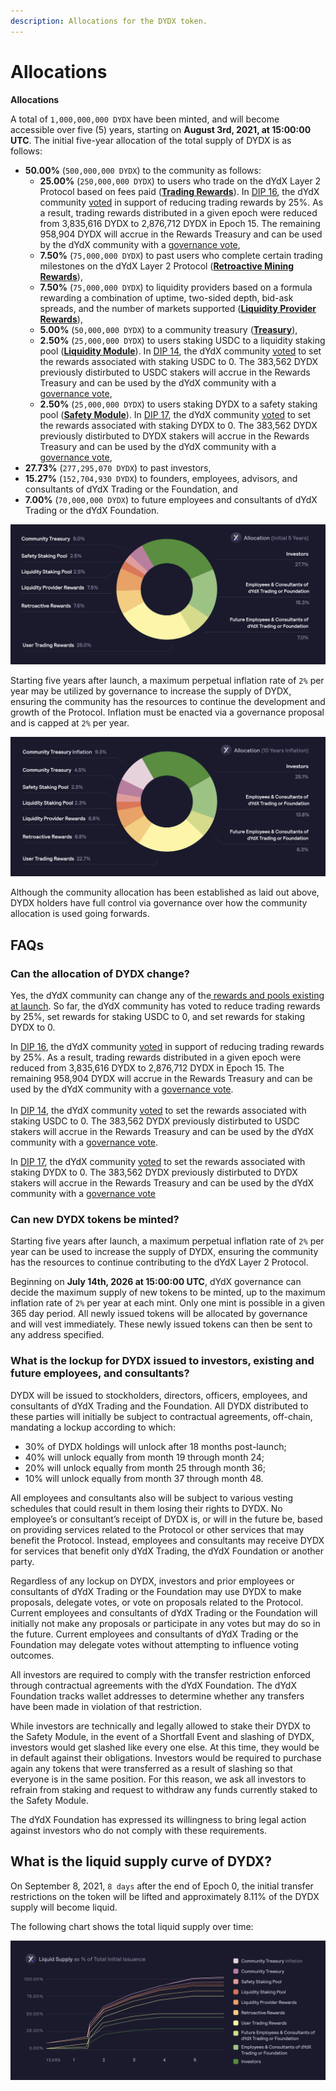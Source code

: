 ```yaml
---
description: Allocations for the DYDX token.
---
```


# Allocations

**Allocations**

A total of `1,000,000,000 DYDX` have been minted, and will become accessible over five (5) years, starting on **August 3rd, 2021, at 15:00:00 UTC**. The initial five-year allocation of the total supply of DYDX is as follows:

* **50.00%** (`500,000,000 DYDX`) to the community as follows:
  * **25.00%** (`250,000,000 DYDX`) to users who trade on the dYdX Layer 2 Protocol based on fees paid ([**Trading Rewards**](../rewards/trading-rewards.md)). In [DIP 16](https://github.com/dydxfoundation/dip/blob/master/content/dips/DIP-16.md), the dYdX community [voted](https://dydx.community/dashboard/proposal/8) in support of reducing trading rewards by 25%. As a result, trading rewards distributed in a given epoch were reduced from 3,835,616 DYDX to 2,876,712 DYDX in Epoch 15. The remaining 958,904 DYDX will accrue in the Rewards Treasury and can be used by the dYdX community with a [governance vote](https://docs.dydx.community/dydx-governance/voting-and-governance/governance-parameters),
  * **7.50%** (`75,000,000 DYDX`) to past users who complete certain trading milestones on the dYdX Layer 2 Protocol ([**Retroactive Mining Rewards**](../rewards/retroactive-mining-rewards.md)),
  * **7.50%** (`75,000,000 DYDX`) to liquidity providers based on a formula rewarding a combination of uptime, two-sided depth, bid-ask spreads, and the number of markets supported ([**Liquidity Provider Rewards**](../rewards/liquidity-provider-rewards.md)),
  * **5.00%** (`50,000,000 DYDX`) to a community treasury ([**Treasury**](community-treasury.md)),
  * **2.50%** (`25,000,000 DYDX`) to users staking USDC to a liquidity staking pool ([**Liquidity Module**](../staking-pools/liquidity-staking-pool.md)). In [DIP 14](https://github.com/dydxfoundation/dip/blob/master/content/dips/DIP-14.md), the dYdX community [voted](https://dydx.community/dashboard/proposal/7) to set the rewards associated with staking USDC to 0. The 383,562 DYDX previously distirbuted to USDC stakers will accrue in the Rewards Treasury and can be used by the dYdX community with a [governance vote](https://docs.dydx.community/dydx-governance/voting-and-governance/governance-parameters),
  * **2.50%** (`25,000,000 DYDX`) to users staking DYDX to a safety staking pool ([**Safety Module**](../staking-pools/safety-staking-pool.md)). In [DIP 17](https://github.com/dydxfoundation/dip/blob/master/content/dips/DIP-17.md), the dYdX community [voted](https://dydx.community/dashboard/proposal/9) to set the rewards associated with staking DYDX to 0. The 383,562 DYDX previously distirbuted to DYDX stakers will accrue in the Rewards Treasury and can be used by the dYdX community with a [governance vote](https://docs.dydx.community/dydx-governance/voting-and-governance/governance-parameters),
* **27.73%** (`277,295,070 DYDX`) to past investors,
* **15.27%** (`152,704,930 DYDX`) to founders, employees, advisors, and consultants of dYdX Trading or the Foundation, and
* **7.00%** (`70,000,000 DYDX`) to future employees and consultants of dYdX Trading or the dYdX Foundation.

![](../.gitbook/assets/1-dydx-allocations-initial-5-years.png)

Starting five years after launch, a maximum perpetual inflation rate of `2%` per year may be utilized by governance to increase the supply of DYDX, ensuring the community has the resources to continue the development and growth of the Protocol. Inflation must be enacted via a governance proposal and is capped at `2%` per year.

![](../.gitbook/assets/1-allocation-10-years-inflation.png)

Although the community allocation has been established as laid out above, DYDX holders have full control via governance over how the community allocation is used going forwards.

## **FAQs**

### Can the allocation of DYDX change?&#x20;

Yes, the dYdX community can change any of the[ rewards and pools existing at launch](../voting-and-governance/governance-parameters.md). So far, the dYdX community has voted to reduce trading rewards by 25%, set rewards for staking USDC to 0, and set rewards for staking DYDX to 0.

In [DIP 16](https://github.com/dydxfoundation/dip/blob/master/content/dips/DIP-16.md), the dYdX community [voted](https://dydx.community/dashboard/proposal/8) in support of reducing trading rewards by 25%. As a result, trading rewards distributed in a given epoch were reduced from 3,835,616 DYDX to 2,876,712 DYDX in Epoch 15. The remaining 958,904 DYDX will accrue in the Rewards Treasury and can be used by the dYdX community with a [governance vote](https://docs.dydx.community/dydx-governance/voting-and-governance/governance-parameters).\
\
&#x20;In [DIP 14](https://github.com/dydxfoundation/dip/blob/master/content/dips/DIP-14.md), the dYdX community [voted](https://dydx.community/dashboard/proposal/7) to set the rewards associated with staking USDC to 0. The 383,562 DYDX previously distirbuted to USDC stakers will accrue in the Rewards Treasury and can be used by the dYdX community with a [governance vote](https://docs.dydx.community/dydx-governance/voting-and-governance/governance-parameters).

In [DIP 17](https://github.com/dydxfoundation/dip/blob/master/content/dips/DIP-17.md), the dYdX community [voted](https://dydx.community/dashboard/proposal/9) to set the rewards associated with staking DYDX to 0. The 383,562 DYDX previously distirbuted to DYDX stakers will accrue in the Rewards Treasury and can be used by the dYdX community with a [governance vote](https://docs.dydx.community/dydx-governance/voting-and-governance/governance-parameters)

### **Can new DYDX tokens be minted?**

Starting five years after launch, a maximum perpetual inflation rate of `2%` per year can be used to increase the supply of DYDX, ensuring the community has the resources to continue contributing to the dYdX Layer 2 Protocol.

Beginning on **July 14th, 2026 at 15:00:00 UTC**, dYdX governance can decide the maximum supply of new tokens to be minted, up to the maximum inflation rate of `2%` per year at each mint. Only one mint is possible in a given 365 day period. All newly issued tokens will be allocated by governance and will vest immediately. These newly issued tokens can then be sent to any address specified.

### **What is the lockup for DYDX issued to investors, existing and future employees, and consultants?**

DYDX will be issued to stockholders, directors, officers, employees, and consultants of dYdX Trading and the Foundation. All DYDX distributed to these parties will initially be subject to contractual agreements, off-chain, mandating a lockup according to which:

* 30% of DYDX holdings will unlock after 18 months post-launch;
* 40% will unlock equally from month 19 through month 24;
* 20% will unlock equally from month 25 through month 36;
* 10% will unlock equally from month 37 through month 48.

All employees and consultants also will be subject to various vesting schedules that could result in them losing their rights to DYDX. No employee’s or consultant’s receipt of DYDX is, or will in the future be, based on providing services related to the Protocol or other services that may benefit the Protocol. Instead, employees and consultants may receive DYDX for services that benefit only dYdX Trading, the dYdX Foundation or another party.

Regardless of any lockup on DYDX, investors and prior employees or consultants of dYdX Trading or the Foundation may use DYDX to make proposals, delegate votes, or vote on proposals related to the Protocol. Current employees and consultants of dYdX Trading or the Foundation will initially not make any proposals or participate in any votes but may do so in the future. Current employees and consultants of dYdX Trading or the Foundation may delegate votes without attempting to influence voting outcomes.

All investors are required to comply with the transfer restriction enforced through contractual agreements with the dYdX Foundation. The dYdX Foundation tracks wallet addresses to determine whether any transfers have been made in violation of that restriction.

While investors are technically and legally allowed to stake their DYDX to the Safety Module, in the event of a Shortfall Event and slashing of DYDX, investors would get slashed like every one else. At this time, they would be in default against their obligations. Investors would be required to purchase again any tokens that were transferred as a result of slashing so that everyone is in the same position. For this reason, we ask all investors to refrain from staking and request to withdraw any funds currently staked to the Safety Module.

The dYdX Foundation has expressed its willingness to bring legal action against investors who do not comply with these requirements.

## What is the liquid supply curve of DYDX?

On September 8, 2021, `8 days` after the end of Epoch 0, the initial transfer restrictions on the token will be lifted and approximately 8.11% of the DYDX supply will become liquid.

The following chart shows the total liquid supply over time:

![](../.gitbook/assets/1-liquid-supply-schedule.png)
